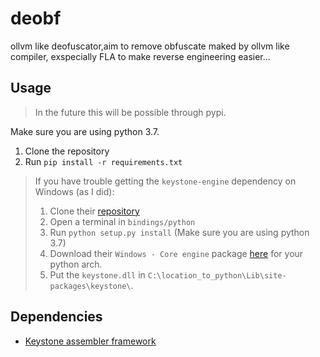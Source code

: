 # deobf
ollvm like deofuscator,aim to remove obfuscate maked by ollvm like compiler, exspecially FLA to make reverse engineering easier...
 
## Usage

> In the future this will be possible through pypi.

Make sure you are using python 3.7.

1. Clone the repository
2. Run `pip install -r requirements.txt`

> If you have trouble getting the `keystone-engine` dependency on Windows (as I did):
> 1. Clone their [repository](https://github.com/keystone-engine/keystone)
> 2. Open a terminal in `bindings/python`
> 3. Run `python setup.py install` (Make sure you are using python 3.7)
> 4. Download their `Windows - Core engine` package [here](http://www.keystone-engine.org/download/) for your python arch.
> 5. Put the `keystone.dll` in `C:\location_to_python\Lib\site-packages\keystone\`.

## Dependencies
- [Keystone assembler framework](https://github.com/keystone-engine/keystone)

